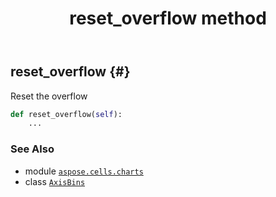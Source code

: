 ﻿---
title: reset_overflow method
second_title: Aspose.Cells for Python via .NET API References
description: 
type: docs
weight: 20
url: /aspose.cells.charts/axisbins/reset_overflow/
is_root: false
---

## reset_overflow {#}

Reset the overflow



```python
def reset_overflow(self):
    ...
```





### See Also
* module [`aspose.cells.charts`](../../)
* class [`AxisBins`](/cells/python-net/aspose.cells.charts/axisbins)
